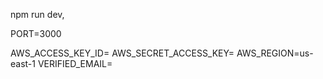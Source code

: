 npm run dev,

  PORT=3000

AWS_ACCESS_KEY_ID=
AWS_SECRET_ACCESS_KEY=
AWS_REGION=us-east-1
VERIFIED_EMAIL=
